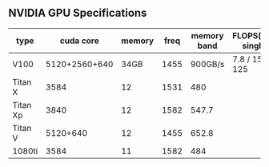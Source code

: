 ## NVIDIA GPU Specifications
| type | cuda core | memory | freq | memory band | FLOPS(double, single, dl)|
| --- | --- | --- | --- | --- | --- |
|V100|5120+2560+640|34GB|1455|900GB/s| 7.8 / 15.7 / 125 |
|Titan X| 3584 | 12|1531|480||
|Titan Xp| 3840 | 12 | 1582 | 547.7 | 
|Titan V| 5120+640 | 12 | 1455 | 652.8 | 
|1080ti| 3584 | 11 | 1582 | 484 | 